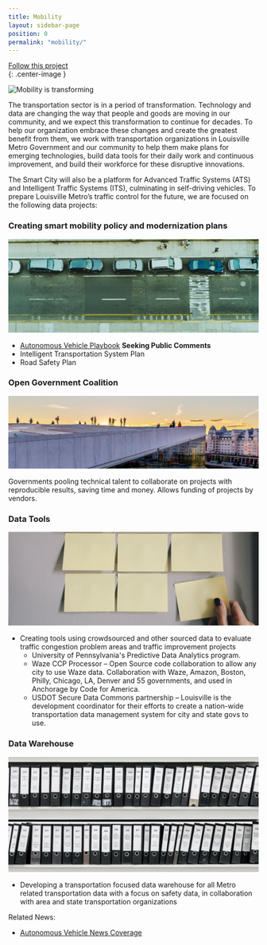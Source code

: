 ```yaml
---
title: Mobility
layout: sidebar-page
position: 0
permalink: "mobility/"
---
```


<div class="end-xs hidden-xs col-md-3 button-wrap">
<a class="usa-button usa-button-outline link--external" href="https://public.govdelivery.com/accounts/KYLOUISVILLE/subscriber/new?category_id=KYLOUISVILLE_C72" target="_blank">Follow this project</a>
</div>{: .center-image }

![Mobility is transforming](/assets/img/projects/smart-mobility/smart-mobility-1c.gif)

The transportation sector is in a period of transformation. Technology and data are changing the way that people and goods are moving in our community, and we expect this transformation to continue for decades. To help our organization embrace these changes and create the greatest benefit from them, we work with transportation organizations in Louisville Metro Government and our community to help them make plans for emerging technologies, build data tools for their daily work and continuous improvement, and build their workforce for these disruptive innovations.

The Smart City will also be a platform for Advanced Traffic Systems (ATS) and Intelligent Traffic Systems (ITS), culminating in self-driving vehicles. To prepare Louisville Metro’s traffic control for the future, we are focused on the following data projects:



### Creating smart mobility policy and modernization plans

![Policy & Plans](/assets/img/projects/smart-mobility/smart-mobility-2.jpg)

  * [Autonomous Vehicle Playbook](/assets/docs/smart-mobility/AV_Playbook_-_LLT_Draft.pdf) **Seeking Public Comments**
  * Intelligent Transportation System Plan
  * Road Safety Plan



### Open Government Coalition

![Open Government Coalition](/assets/img/projects/smart-mobility/smart-mobility-4.jpg)

Governments pooling technical talent to collaborate on projects with reproducible results, saving time and money.  Allows funding of projects by vendors.

### Data Tools

![Open Government Coalition](/assets/img/projects/smart-mobility/smart-mobility-5.jpg)

* Creating tools using crowdsourced and other sourced data to evaluate traffic congestion problem areas and traffic improvement projects
  * University of Pennsylvania's Predictive Data Analytics program.
  * Waze CCP Processor – Open Source code collaboration to allow any city to use Waze data. Collaboration with Waze, Amazon, Boston, Philly, Chicago, LA, Denver and 55 governments, and used in Anchorage by Code for America.
  * USDOT Secure Data Commons partnership – Louisville is the development coordinator for their efforts to create a nation-wide transportation data management system for city and state govs to use.

### Data Warehouse

![Data Warehouse](/assets/img/projects/smart-mobility/smart-mobility-6.jpg)

* Developing a transportation focused data warehouse for all Metro related transportation data with a focus on safety data, in collaboration with area and state transportation organizations

Related News:
- [Autonomous Vehicle News Coverage]( http://www.wdrb.com/story/38312611/hoping-to-get-on-forefront-of-new-technology-louisville-prepares-for-self-driving-cars)
